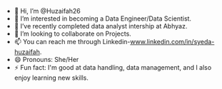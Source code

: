 - 👋 Hi, I’m @Huzaifah26
- 👀 I’m interested in becoming a Data Engineer/Data Scientist.
- 🌱 I’ve  recently completed data analyst intership at Abhyaz.
- 💞️ I’m looking to collaborate on Projects.
- 📫 You can reach me through Linkedin-www.linkedin.com/in/syeda-huzaifah.
- 😄 Pronouns: She/Her
- ⚡ Fun fact: I'm good at data handling, data management, and I also enjoy learning new skills.

<!---
Huzaifah26/Huzaifah26 is a ✨ special ✨ repository because its `README.md` (this file) appears on your GitHub profile.
You can click the Preview link to take a look at your changes.
--->
